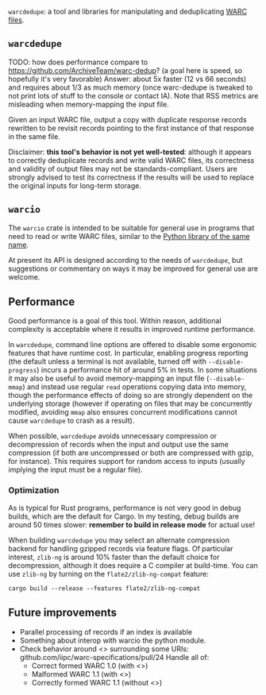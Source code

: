 `warcdedupe`: a tool and libraries for manipulating and deduplicating
[WARC files](https://iipc.github.io/warc-specifications/specifications/warc-format/warc-1.1/).

## `warcdedupe`

TODO: how does performance compare to https://github.com/ArchiveTeam/warc-dedup?
(a goal here is speed, so hopefully it's very favorable)
Answer: about 5x faster (12 vs 66 seconds) and requires about 1/3 as much memory (once
warc-dedupe is tweaked to not print lots of stuff to the console or
contact IA). Note that RSS metrics are misleading when memory-mapping the input
file.

Given an input WARC file, output a copy with duplicate response records
rewritten to be revisit records pointing to the first instance of that response
in the same file.

Disclaimer: **this tool's behavior is not yet well-tested**: although it
appears to correctly deduplicate records and write valid WARC files, its
correctness and validity of output files may not be standards-compliant.
Users are strongly advised to test its correctness if the results will be
used to replace the original inputs for long-term storage.

## `warcio`

The `warcio` crate is intended to be suitable for general use in programs that
need to read or write WARC files, similar to the [Python library of the same
name](https://pypi.org/project/warcio/).

At present its API is designed according to the needs of `warcdedupe`, but
suggestions or commentary on ways it may be improved for general use are
welcome.

## Performance

Good performance is a goal of this tool. Within reason, additional
complexity is acceptable where it results in improved runtime performance.

In `warcdedupe`, command line options are offered to disable some ergonomic
features that have runtime cost. In particular, enabling progress reporting
(the default unless a terminal is not available, turned off with
`--disable-progress`) incurs a performance hit of around 5% in tests. In some
situations it may also be useful to avoid memory-mapping an input file
(`--disable-mmap`) and instead use regular `read` operations copying data into
memory, though the performance effects of doing so are strongly dependent
on the underlying storage (however if operating on files that may be
concurrently modified, avoiding `mmap` also ensures concurrent modifications
cannot cause `warcdedupe` to crash as a result).

When possible, `warcdedupe` avoids unnecessary compression or decompression of
records when the input and output use the same compression (if both are
uncompressed or both are compressed with gzip, for instance). This requires
support for random access to inputs (usually implying the input must be a
regular file).

### Optimization

As is typical for Rust programs, performance is not very good in debug builds,
which are the default for Cargo. In my testing, debug builds are around 50
times slower: **remember to build in release mode** for actual use!

When building `warcdedupe` you may select an alternate compression backend for
handling gzipped records via feature flags. Of particular interest, `zlib-ng`
is around 10% faster than the default choice for decompression, although it
does require a C compiler at build-time. You can use `zlib-ng` by turning on
the `flate2/zlib-ng-compat` feature:

    cargo build --release --features flate2/zlib-ng-compat


## Future improvements

 * Parallel processing of records if an index is available
 * Something about interop with warcio the python module.
 * Check behavior around <> surrounding some URIs:
   github.com/iipc/warc-specifications/pull/24
   Handle all of:
    * Correct formed WARC 1.0 (with <>)
    * Malformed WARC 1.1 (with <>)
    * Correctly formed WARC 1.1 (without <>)
